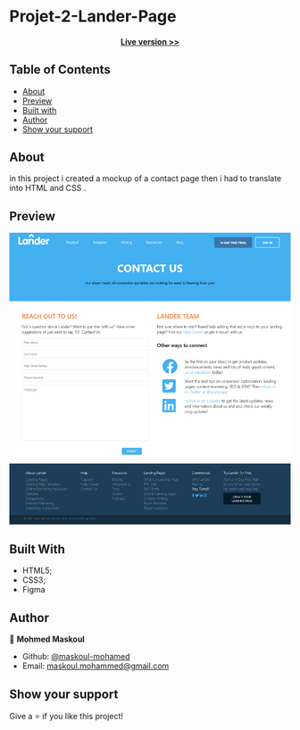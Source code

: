 # Projet-2-Lander-Page

<h4 align="center"><a href="https://htmlpreview.github.io/?https://github.com/maskoul-mohamed/Projet-2-Lander-Page/blob/main/realisation/index.html">Live version >></a></h4>

## Table of Contents

- [About](https://github.com/maskoul-mohamed/Projet-2-Lander-Page#about)
- [Preview](https://github.com/maskoul-mohamed/Projet-2-Lander-Page#preview)
- [Built with](https://github.com/maskoul-mohamed/Projet-2-Lander-Page#built-with)
- [Author](https://github.com/maskoul-mohamed/Projet-2-Lander-Page#author)
- [Show your support](https://github.com/maskoul-mohamed/Projet-2-Lander-Page#show-your-support)


## About

in this project i created a mockup of a contact page then i had to translate into HTML and CSS .

## Preview
![screenshot](https://github.com/maskoul-mohamed/Projet-2-Lander-Page/blob/main/Screenshot%20Lander%20Page.png)

## Built With

- HTML5; 
- CSS3;
- Figma

## Author

:man: **Mohmed Maskoul**

- Github: [@maskoul-mohamed](https://github.com/maskoul-mohamed)
- Email: maskoul.mohammed@gmail.com

## Show your support

Give a ⭐️ if you like this project!
